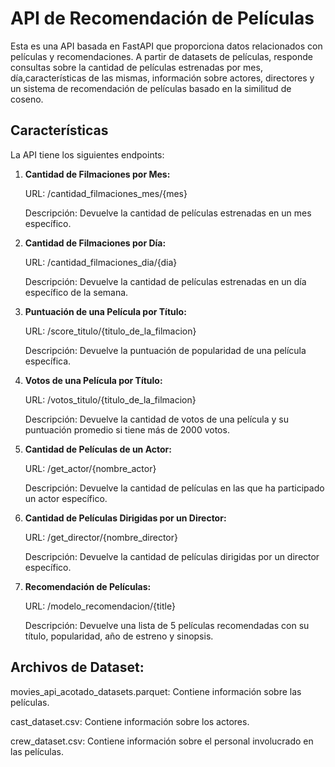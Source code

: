 # API de Recomendación de Películas

Esta es una API basada en FastAPI que proporciona datos relacionados con películas y recomendaciones. A partir de datasets de películas, responde consultas sobre la cantidad de películas estrenadas por mes, día,características de las mismas, información sobre actores, directores y un sistema de recomendación de películas basado en la similitud de coseno.

## Características

La API tiene los siguientes endpoints:

1. **Cantidad de Filmaciones por Mes:**

    URL: /cantidad_filmaciones_mes/{mes}
    
    Descripción: Devuelve la cantidad de películas estrenadas en un mes específico.


2. **Cantidad de Filmaciones por Día:**

    URL: /cantidad_filmaciones_dia/{dia}
    
    Descripción: Devuelve la cantidad de películas estrenadas en un día específico de la semana.


3. **Puntuación de una Película por Título:**

    URL: /score_titulo/{titulo_de_la_filmacion}
    
    Descripción: Devuelve la puntuación de popularidad de una película específica.


4. **Votos de una Película por Título:**

    URL: /votos_titulo/{titulo_de_la_filmacion}
    
    Descripción: Devuelve la cantidad de votos de una película y su puntuación promedio si tiene más de 2000 votos.


5. **Cantidad de Películas de un Actor:**

    URL: /get_actor/{nombre_actor}
    
    Descripción: Devuelve la cantidad de películas en las que ha participado un actor específico.


6. **Cantidad de Películas Dirigidas por un Director:**

    URL: /get_director/{nombre_director}
    
    Descripción: Devuelve la cantidad de películas dirigidas por un director específico.


7. **Recomendación de Películas:**

    URL: /modelo_recomendacion/{title}
    
    Descripción: Devuelve una lista de 5 películas recomendadas con su título, popularidad, año de estreno y sinopsis.


## Archivos de Dataset:

movies_api_acotado_datasets.parquet: Contiene información sobre las películas.

cast_dataset.csv: Contiene información sobre los actores.

crew_dataset.csv: Contiene información sobre el personal involucrado en las películas.
